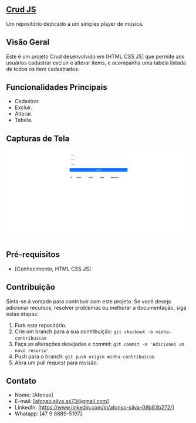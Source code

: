 ## [Crud JS](https://afonso-front-end.github.io/crud-js/)

Um repositório dedicado a um simples player de música.

## Visão Geral

Este é um projeto Crud desenvolvido em [HTML CSS JS] que permite aos usuários cadastrar excluir e alterar items,
e acompanha uma tabela listada de todos os item cadastrados.

## Funcionalidades Principais

- Cadastrar.
- Excluir.
- Alterar.
- Tabela.

## Capturas de Tela

![Captura de Tela 1](screenshots/imagem1.png)

## Pré-requisitos

- [Conhecimento, HTML CSS JS]

## Contribuição

Sinta-se à vontade para contribuir com este projeto. Se você deseja adicionar recursos, resolver problemas ou melhorar a documentação, siga estas etapas:

1. Fork este repositório.
2. Crie um branch para a sua contribuição: `git checkout -b minha-contribuicao`
3. Faça as alterações desejadas e commit: `git commit -m 'Adicionei um novo recurso'`
4. Push para o branch: `git push origin minha-contribuicao`
5. Abra um pull request para revisão.

## Contato

- Nome: [Afonso]
- E-mail: [afonso.silva.as73@gmail.com]
- LinkedIn: [https://www.linkedin.com/in/afonso-silva-09b63b272/]
- Whatapp: [47 9 8889-5197]


